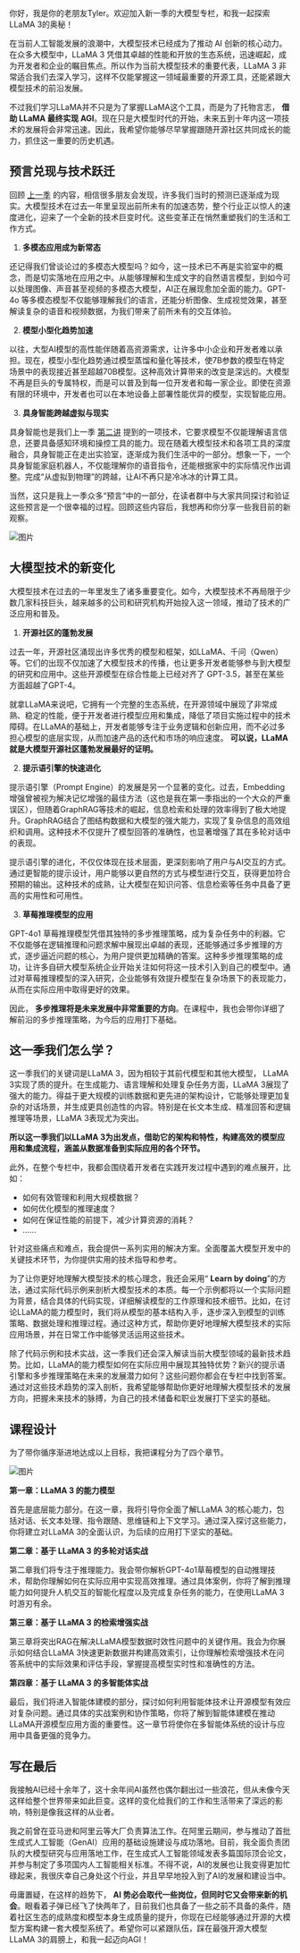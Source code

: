 你好，我是你的老朋友Tyler。欢迎加入新一季的大模型专栏，和我一起探索LLaMA 3的奥秘！

在当前人工智能发展的浪潮中，大模型技术已经成为了推动 AI 创新的核心动力。在众多大模型中，LLaMA 3 凭借其卓越的性能和开放的生态系统，迅速崛起，成为开发者和企业的瞩目焦点。所以作为当前大模型技术的重要代表，LLaMA 3 非常适合我们去深入学习，这样不仅能掌握这一领域最重要的开源工具，还能紧跟大模型技术的前沿发展。

不过我们学习LLaMA并不只是为了掌握LLaMA这个工具，而是为了托物言志， **借助 LLaMA 最终实现 AGI**。现在只是大模型时代的开始，未来五到十年内这一项技术的发展将会非常迅速。因此，我希望你能够尽早掌握跟随开源社区共同成长的能力，抓住这一重要的历史机遇。

## **预言兑现与技术跃迁**

回顾 [上一季](https://time.geekbang.org/column/intro/100613101?utm_campaign=geektime_search&utm_content=geektime_search&utm_medium=geektime_search&utm_source=geektime_search&utm_term=geektime_search&tab=catalog) 的内容，相信很多朋友会发现，许多我们当时的预测已逐渐成为现实。大模型技术在过去一年里呈现出前所未有的加速态势，整个行业正以惊人的速度进化，迎来了一个全新的技术巨变时代。这些变革正在悄然重塑我们的生活和工作方式。

1. **多模态应用成为新常态**

还记得我们曾谈论过的多模态大模型吗？如今，这一技术已不再是实验室中的概念，而是切实落地在应用之中。从能够理解和生成文字的自然语言模型，到如今可以处理图像、声音甚至视频的多模态大模型，AI正在展现愈加全面的能力。GPT-4o 等多模态模型不仅能够理解我们的语言，还能分析图像、生成视觉效果，甚至解读复杂的语音和视频数据，为我们带来了前所未有的交互体验。

2. **模型小型化趋势加速**

以往，大型AI模型的高性能伴随着高资源需求，让许多中小企业和开发者难以承担。现在，模型小型化趋势通过模型蒸馏和量化等技术，使7B参数的模型在特定场景中的表现接近甚至超越70B模型。这种高效计算带来的改变是深远的。大模型不再是巨头的专属特权，而是可以普及到每一位开发者和每一家企业。即使在资源有限的环境中，开发者也可以在本地设备上部署性能优异的模型，实现智能应用。

3. **具身智能跨越虚拟与现实**

具身智能也是我们上一季 [第二讲](https://time.geekbang.org/column/article/686408?utm_campaign=geektime_search&utm_content=geektime_search&utm_medium=geektime_search&utm_source=geektime_search&utm_term=geektime_search) 提到的一项技术，它要求模型不仅能理解语言信息，还要具备感知环境和操控工具的能力。现在随着大模型技术和各项工具的深度融合，具身智能正在走出实验室，逐渐成为我们生活中的一部分。想象一下，一个具身智能家庭机器人，不仅能理解你的语音指令，还能根据家中的实际情况作出调整。完成“从虚拟到物理”的跨越，让AI不再只是冷冰冰的计算工具。

当然，这只是我上一季众多“预言”中的一部分，在读者群中与大家共同探讨和验证这些预言是一个很幸福的过程。回顾这些内容后，我想再和你分享一些我目前的新观察。

![图片](https://static001.geekbang.org/resource/image/d6/fd/d69f53b02a00fc49de5b0e8ef1533bfd.png?wh=1920x1295)

## **大模型技术的新变化**

大模型技术在过去的一年里发生了诸多重要变化。如今，大模型技术不再局限于少数几家科技巨头，越来越多的公司和研究机构开始投入这一领域，推动了技术的广泛应用和普及。

1. **开源社区的蓬勃发展**

过去一年，开源社区涌现出许多优秀的模型和框架，如LLaMA、千问（Qwen）等。它们的出现不仅加速了大模型技术的传播，也让更多开发者能够参与到大模型的研究和应用中。这些开源模型在综合性能上已经对齐了 GPT-3.5，甚至在某些方面超越了GPT-4。

就拿LLaMA来说吧，它拥有一个完整的生态系统，在开源领域中展现了非常成熟、稳定的性能，便于开发者进行模型应用和集成，降低了项目实施过程中的技术障碍。在LLaMA的基础上，开发者能够专注于业务逻辑和创新应用，而不必过多担心模型的底层实现，从而加速产品的迭代和市场的响应速度。 **可以说，LLaMA就是大模型开源社区蓬勃发展最好的证明。**

2. **提示语引擎的快速进化**

提示语引擎（Prompt Engine）的发展是另一个显著的变化。过去，Embedding增强曾被视为解决记忆增强的最佳方法（这也是我在第一季指出的一个大众的严重误区），但随着GraphRAG等技术的崛起，信息检索和处理的效率得到了极大地提升。GraphRAG结合了图结构数据和大模型的强大能力，实现了复杂信息的高效组织和调用。这种技术不仅提升了模型回答的准确性，也显著增强了其在多轮对话中的表现。

提示语引擎的进化，不仅仅体现在技术层面，更深刻影响了用户与AI交互的方式。通过更智能的提示设计，用户能够以更自然的方式与模型进行交互，获得更加符合预期的输出。这种技术的成熟，让大模型在知识问答、信息检索等任务中具备了更高的实用性和可用性。

3. **草莓推理模型的应用**

GPT-4o1 草莓推理模型凭借其独特的多步推理策略，成为复杂任务中的利器。它不仅能够在逻辑推理和问题求解中展现出卓越的表现，还能够通过多步推理的方式，逐步逼近问题的核心，为用户提供更加精确的答案。这种多步推理策略的成功，让许多自研大模型系统企业开始关注如何将这一技术引入到自己的模型中。通过对草莓推理模型的深入研究，企业能够有效提升模型在复杂场景下的表现能力，从而在实际应用中取得更好的效果。

因此， **多步推理将是未来发展中非常重要的方向**。在课程中，我也会带你详细了解前沿的多步推理策略，为今后的应用打下基础。

## **这一季我们怎么学？**

这一季我们的关键词是LLaMA 3，因为相较于其前代模型和其他大模型， LLaMA 3实现了质的提升。在生成能力、语言理解和处理复杂任务方面，LLaMA 3展现了强大的能力。得益于更大规模的训练数据和更先进的架构设计，它能够处理更加复杂的对话场景，并生成更具创造性的内容。特别是在长文本生成、精准回答和逻辑推理等场景，LLaMA 3表现尤为突出。

**所以这一季我们以LLaMA 3为出发点，借助它的架构和特性，构建高效的模型应用和集成流程，涵盖从数据准备到实际应用的各个环节。**

此外，在整个专栏中，我都会围绕着开发者在实践开发过程中遇到的难点展开，比如：

- 如何有效管理和利用大规模数据？
- 如何优化模型的推理速度？
- 如何在保证性能的前提下，减少计算资源的消耗？
- ……

针对这些痛点和难点，我会提供一系列实用的解决方案。全面覆盖大模型开发中的关键技术环节，为你提供实用的技术指导和参考。

为了让你更好地理解大模型技术的核心理念，我还会采用“ **Learn by doing**”的方法，通过实际代码示例来剖析大模型技术的本质。每一个示例都将以一个实际问题为背景，结合具体的代码实现，详细解读模型的工作原理和技术细节。比如，在讨论LLaMA的能力模型时，我们将从模型的基本结构入手，逐步深入到模型的训练策略、数据处理和推理过程。通过这种方式，帮助你更好地理解大模型技术的实际应用场景，并在日常工作中能够灵活运用这些技术。

除了代码示例和技术实战，这一季我们还会深入解读当前大模型领域的最新技术趋势。比如，LLaMA的能力模型如何在实际应用中展现其独特优势？新兴的提示语引擎和多步推理策略在未来的发展潜力如何？这些问题你都会在专栏中找到答案。通过对这些技术趋势的深入剖析，我希望能够帮助你更好地理解大模型技术的发展方向，把握未来技术的脉搏，为自己的技术储备和职业发展打下坚实的基础。

## **课程设计**

为了带你循序渐进地达成以上目标，我把课程分为了四个章节。

![图片](https://static001.geekbang.org/resource/image/4d/63/4d174309950ae1a71a4fe91f6d375b63.png?wh=1920x1145)

**第一章：LLaMA 3 的能力模型**

首先是底层能力部分。在这一章，我将引导你全面了解LLaMA 3的核心能力，包括对话、长文本处理、指令跟随、思维链和上下文学习。通过深入探讨这些能力，你将建立对LLaMA 3的全面认识，为后续的应用打下坚实的基础。

**第二章：基于 LLaMA 3 的多轮对话实战**

第二章我们将专注于推理能力。我会带你解析GPT-4o1草莓模型的自动推理技术，帮助你理解如何在实际应用中实现高效推理。通过具体案例，你将了解到推理能力如何提升人机交互的智能化程度以及完成复杂任务的能力，在使用LLaMA 3时游刃有余。

**第三章：基于 LLaMA 3 的检索增强实战**

第三章将突出RAG在解决LLaMA模型数据时效性问题中的关键作用。我会为你展示如何结合LLaMA 3快速更新数据并构建高效索引，让你理解检索增强技术在问答系统中的实际效果和评估手段，掌握提高模型实时性和准确性的方法。

**第四章：基于 LLaMA 3 的多智能体实战**

最后，我们将进入智能体建模的部分，探讨如何利用智能体技术让开源模型有效应对复杂问题。通过具体的实战案例和协作策略，你将了解到智能体建模在推动LLaMA开源模型应用方面的重要性。这一章节将使你在多智能体系统的设计与应用中具备更强的竞争力。

## **写在最后**

我接触AI已经十余年了，这十余年间AI虽然也偶尔翻出过一些浪花，但从未像今天这样给整个世界带来如此巨变。这样的变化给我们的工作和生活带来了深远的影响，特别是像我这样的从业者。

我之前曾在亚马逊和阿里云等大厂负责算法工作。在阿里云期间，参与推动了首批生成式人工智能（GenAI）应用的基础设施建设与成功落地。目前，我全面负责团队的大模型研究与应用落地工作，在生成式人工智能领域发表多篇国际顶会论文，并参与制定了多项国内人工智能相关标准。不得不说，AI的发展也让我变得更加忙碌起来，我很庆幸自己身处这个行业，并且早早地投入到了AI的发展和建设当中。

毋庸置疑，在这样的趋势下， **AI 势必会取代一些岗位，但同时它又会带来新的机会**。眼看着子弹已经飞了快两年了，目前我们也具备了一些之前不具备的条件，随着社区生态的成熟度和模型本身生成质量的提升，你现在已经能够通过开源的大模型方案构建一套大模型系统了。希望你可以紧跟队伍，踩在最强开源大模型 LLaMA 3的肩膀上，和我一起迈向AGI！